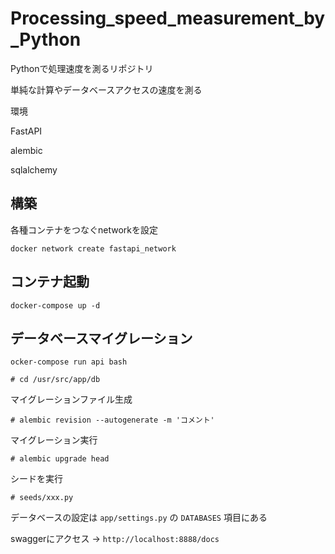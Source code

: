 # Processing_speed_measurement_by_Python

Pythonで処理速度を測るリポジトリ

単純な計算やデータベースアクセスの速度を測る

環境

FastAPI

alembic

sqlalchemy

## 構築

各種コンテナをつなぐnetworkを設定

    docker network create fastapi_network

## コンテナ起動

    docker-compose up -d

## データベースマイグレーション
    
```
ocker-compose run api bash
```

```
# cd /usr/src/app/db
```

マイグレーションファイル生成

    # alembic revision --autogenerate -m 'コメント'

マイグレーション実行

    # alembic upgrade head

シードを実行

    # seeds/xxx.py 

データベースの設定は ` app/settings.py ` の ` DATABASES ` 項目にある

swaggerにアクセス → ` http://localhost:8888/docs `